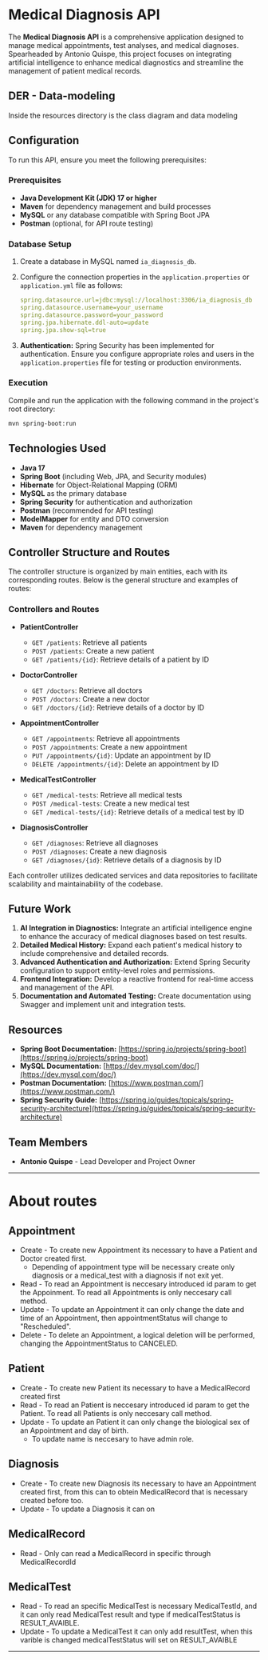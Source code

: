 # Medical Diagnosis API

The **Medical Diagnosis API** is a comprehensive application designed to manage medical appointments, test analyses, and medical diagnoses. Spearheaded by Antonio Quispe, this project focuses on integrating artificial intelligence to enhance medical diagnostics and streamline the management of patient medical records.

## DER - Data-modeling

Inside the resources directory is the class diagram and data modeling

## Configuration

To run this API, ensure you meet the following prerequisites:

### Prerequisites

- **Java Development Kit (JDK) 17 or higher**
- **Maven** for dependency management and build processes
- **MySQL** or any database compatible with Spring Boot JPA
- **Postman** (optional, for API route testing)

### Database Setup

1. Create a database in MySQL named `ia_diagnosis_db`.
2. Configure the connection properties in the `application.properties` or `application.yml` file as follows:

   ```yaml
   spring.datasource.url=jdbc:mysql://localhost:3306/ia_diagnosis_db
   spring.datasource.username=your_username
   spring.datasource.password=your_password
   spring.jpa.hibernate.ddl-auto=update
   spring.jpa.show-sql=true
   ```

3. **Authentication:** Spring Security has been implemented for authentication. Ensure you configure appropriate roles and users in the `application.properties` file for testing or production environments.

### Execution

Compile and run the application with the following command in the project's root directory:

```bash
mvn spring-boot:run
```

## Technologies Used

- **Java 17**
- **Spring Boot** (including Web, JPA, and Security modules)
- **Hibernate** for Object-Relational Mapping (ORM)
- **MySQL** as the primary database
- **Spring Security** for authentication and authorization
- **Postman** (recommended for API testing)
- **ModelMapper** for entity and DTO conversion
- **Maven** for dependency management

## Controller Structure and Routes

The controller structure is organized by main entities, each with its corresponding routes. Below is the general structure and examples of routes:

### Controllers and Routes

- **PatientController**
  - `GET /patients`: Retrieve all patients
  - `POST /patients`: Create a new patient
  - `GET /patients/{id}`: Retrieve details of a patient by ID

- **DoctorController**
  - `GET /doctors`: Retrieve all doctors
  - `POST /doctors`: Create a new doctor
  - `GET /doctors/{id}`: Retrieve details of a doctor by ID

- **AppointmentController**
  - `GET /appointments`: Retrieve all appointments
  - `POST /appointments`: Create a new appointment
  - `PUT /appointments/{id}`: Update an appointment by ID
  - `DELETE /appointments/{id}`: Delete an appointment by ID

- **MedicalTestController**
  - `GET /medical-tests`: Retrieve all medical tests
  - `POST /medical-tests`: Create a new medical test
  - `GET /medical-tests/{id}`: Retrieve details of a medical test by ID

- **DiagnosisController**
  - `GET /diagnoses`: Retrieve all diagnoses
  - `POST /diagnoses`: Create a new diagnosis
  - `GET /diagnoses/{id}`: Retrieve details of a diagnosis by ID

Each controller utilizes dedicated services and data repositories to facilitate scalability and maintainability of the codebase.

## Future Work

1. **AI Integration in Diagnostics:** Integrate an artificial intelligence engine to enhance the accuracy of medical diagnoses based on test results.
2. **Detailed Medical History:** Expand each patient's medical history to include comprehensive and detailed records.
3. **Advanced Authentication and Authorization:** Extend Spring Security configuration to support entity-level roles and permissions.
4. **Frontend Integration:** Develop a reactive frontend for real-time access and management of the API.
5. **Documentation and Automated Testing:** Create documentation using Swagger and implement unit and integration tests.

## Resources

- **Spring Boot Documentation:** [https://spring.io/projects/spring-boot](https://spring.io/projects/spring-boot)
- **MySQL Documentation:** [https://dev.mysql.com/doc/](https://dev.mysql.com/doc/)
- **Postman Documentation:** [https://www.postman.com/](https://www.postman.com/)
- **Spring Security Guide:** [https://spring.io/guides/topicals/spring-security-architecture](https://spring.io/guides/topicals/spring-security-architecture)

## Team Members

- **Antonio Quispe** - Lead Developer and Project Owner

---

# About routes

## Appointment

- Create - To create new Appointment its necessary to have a Patient and Doctor created first. 
    - Depending of appointment type will be necessary create only diagnosis or a medical_test with a diagnosis if not exit yet.
- Read - To read an Appointment is neccesary introduced id param to get the Appoinment. To read all Appointments is only neccesary call method.
- Update - To update an Appointment it can only change the date and time of an Appointment, then appointmentStatus will change to "Rescheduled".
- Delete - To delete an Appointment, a logical deletion will be performed, changing the AppointmentStatus to CANCELED.

## Patient

- Create - To create new Patient its necessary to have a MedicalRecord created first
- Read - To read an Patient is neccesary introduced id param to get the Patient. To read all Patients is only neccesary call method.
- Update - To update an Patient it can only change the biological sex of an Appointment and day of birth.
    - To update name is neccesary to have admin role.

## Diagnosis

- Create - To create new Diagnosis its necessary to have an Appointment created first, from this can to obtein MedicalRecord that is necessary created before too.
- Update - To update a Diagnosis it can on

## MedicalRecord

- Read - Only can read a MedicalRecord in specific through MedicalRecordId

## MedicalTest

- Read - To read an specific MedicalTest is necessary MedicalTestId, and it can only read MedicalTest result and type if medicalTestStatus is RESULT_AVAIBLE.
- Update - To update a MedicalTest it can only add resultTest, when this varible is changed medicalTestStatus will set on RESULT_AVAIBLE

---
